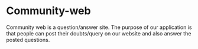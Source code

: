 # Community-web
Community web is a question/answer site. The purpose of our application is that people can post their doubts/query on our website and also answer the posted questions.
